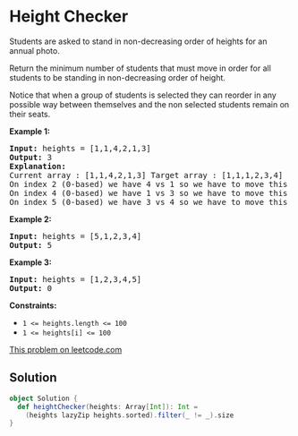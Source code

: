 # Height Checker

<p>
Students are asked to stand in non-decreasing order of heights for an annual
photo.
</p>

<p>
Return the minimum number of students that must move in order for all students
to be standing in non-decreasing order of height.
</p>

<p>
Notice that when a group of students is selected they can reorder in any
possible way between themselves and the non selected students&nbsp;remain on
their seats.
</p>

<p><strong>Example 1:</strong></p>
<pre>
<strong>Input:</strong> heights = [1,1,4,2,1,3]
<strong>Output:</strong> 3
<strong>Explanation:</strong>
Current array : [1,1,4,2,1,3] Target array : [1,1,1,2,3,4]
On index 2 (0-based) we have 4 vs 1 so we have to move this student.
On index 4 (0-based) we have 1 vs 3 so we have to move this student.
On index 5 (0-based) we have 3 vs 4 so we have to move this student.
</pre>

<p><strong>Example 2:</strong></p>
<pre>
<strong>Input:</strong> heights = [5,1,2,3,4]
<strong>Output:</strong> 5
</pre>

<p><strong>Example 3:</strong></p>
<pre>
<strong>Input:</strong> heights = [1,2,3,4,5]
<strong>Output:</strong> 0
</pre>

<p><strong>Constraints:</strong></p>
<ul>
<li><code>1 &lt;= heights.length &lt;= 100</code></li>
<li><code>1 &lt;= heights[i] &lt;= 100</code></li>
</ul>

[This problem on leetcode.com](https://leetcode.com/problems/height-checker/)

## Solution

```scala
object Solution {
  def heightChecker(heights: Array[Int]): Int =
    (heights lazyZip heights.sorted).filter(_ != _).size
}
```

